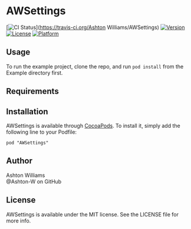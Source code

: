 # AWSettings

[![CI Status](http://img.shields.io/travis/Ashton-W/AWSettings.svg?style=flat)](https://travis-ci.org/Ashton Williams/AWSettings)
[![Version](https://img.shields.io/cocoapods/v/AWSettings.svg?style=flat)](http://cocoadocs.org/docsets/AWSettings)
[![License](https://img.shields.io/cocoapods/l/AWSettings.svg?style=flat)](http://cocoadocs.org/docsets/AWSettings)
[![Platform](https://img.shields.io/cocoapods/p/AWSettings.svg?style=flat)](http://cocoadocs.org/docsets/AWSettings)

## Usage

To run the example project, clone the repo, and run `pod install` from the Example directory first.

## Requirements

## Installation

AWSettings is available through [CocoaPods](http://cocoapods.org). To install
it, simply add the following line to your Podfile:

    pod "AWSettings"

## Author

Ashton Williams   
@Ashton-W on GitHub

## License

AWSettings is available under the MIT license. See the LICENSE file for more info.


